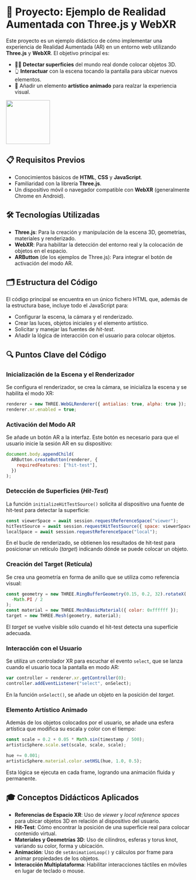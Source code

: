 # 🚀 Proyecto: Ejemplo de Realidad Aumentada con Three.js y WebXR

Este proyecto es un ejemplo didáctico de cómo implementar una experiencia de Realidad Aumentada (AR) en un entorno web utilizando **Three.js** y **WebXR**. El objetivo principal es:

- 🕵️‍♂️ **Detectar superficies** del mundo real donde colocar objetos 3D.
- 👆 **Interactuar** con la escena tocando la pantalla para ubicar nuevos elementos.
- 🎨 Añadir un elemento **artístico animado** para realzar la experiencia visual.

<img src="./demo.gif" width="120">

## 📋 Requisitos Previos

- Conocimientos básicos de **HTML**, **CSS** y **JavaScript**.
- Familiaridad con la librería **Three.js**.
- Un dispositivo móvil o navegador compatible con **WebXR** (generalmente Chrome en Android).

## 🛠 Tecnologías Utilizadas

- **Three.js**: Para la creación y manipulación de la escena 3D, geometrías, materiales y renderizado.
- **WebXR**: Para habilitar la detección del entorno real y la colocación de objetos en el espacio.
- **ARButton** (de los ejemplos de Three.js): Para integrar el botón de activación del modo AR.

## 🗂 Estructura del Código

El código principal se encuentra en un único fichero HTML que, además de la estructura base, incluye todo el JavaScript para:

- Configurar la escena, la cámara y el renderizado.
- Crear las luces, objetos iniciales y el elemento artístico.
- Solicitar y manejar las fuentes de _hit-test_.
- Añadir la lógica de interacción con el usuario para colocar objetos.

## 🔍 Puntos Clave del Código

### Inicialización de la Escena y el Renderizador

Se configura el renderizador, se crea la cámara, se inicializa la escena y se habilita el modo XR:

```javascript
renderer = new THREE.WebGLRenderer({ antialias: true, alpha: true });
renderer.xr.enabled = true;
```

### Activación del Modo AR

Se añade un botón AR a la interfaz. Este botón es necesario para que el usuario inicie la sesión AR en su dispositivo:

```javascript
document.body.appendChild(
  ARButton.createButton(renderer, {
    requiredFeatures: ["hit-test"],
  })
);
```

### Detección de Superficies (_Hit-Test_)

La función `initializeHitTestSource()` solicita al dispositivo una fuente de hit-test para detectar la superficie:

```javascript
const viewerSpace = await session.requestReferenceSpace("viewer");
hitTestSource = await session.requestHitTestSource({ space: viewerSpace });
localSpace = await session.requestReferenceSpace("local");
```

En el bucle de renderizado, se obtienen los resultados de hit-test para posicionar un retículo (_target_) indicando dónde se puede colocar un objeto.

### Creación del Target (Retícula)

Se crea una geometría en forma de anillo que se utiliza como referencia visual:

```javascript
const geometry = new THREE.RingBufferGeometry(0.15, 0.2, 32).rotateX(
  -Math.PI / 2
);
const material = new THREE.MeshBasicMaterial({ color: 0xffffff });
target = new THREE.Mesh(geometry, material);
```

El _target_ se vuelve visible sólo cuando el hit-test detecta una superficie adecuada.

### Interacción con el Usuario

Se utiliza un controlador XR para escuchar el evento `select`, que se lanza cuando el usuario toca la pantalla en modo AR:

```javascript
var controller = renderer.xr.getController(0);
controller.addEventListener("select", onSelect);
```

En la función `onSelect()`, se añade un objeto en la posición del _target_.

### Elemento Artístico Animado

Además de los objetos colocados por el usuario, se añade una esfera artística que modifica su escala y color con el tiempo:

```javascript
const scale = 0.2 + 0.05 * Math.sin(timestamp / 500);
artisticSphere.scale.set(scale, scale, scale);

hue += 0.001;
artisticSphere.material.color.setHSL(hue, 1.0, 0.5);
```

Esta lógica se ejecuta en cada frame, logrando una animación fluida y permanente.

## 🎓 Conceptos Didácticos Aplicados

- **Referencias de Espacio XR**: Uso de _viewer_ y _local reference spaces_ para ubicar objetos 3D en relación al dispositivo del usuario.
- **Hit-Test**: Cómo encontrar la posición de una superficie real para colocar contenido virtual.
- **Materiales y Geometrías 3D**: Uso de cilindros, esferas y torus knot, variando su color, forma y ubicación.
- **Animación**: Uso de `setAnimationLoop()` y cálculos por frame para animar propiedades de los objetos.
- **Interacción Multiplataforma**: Habilitar interacciones táctiles en móviles en lugar de teclado o mouse.
